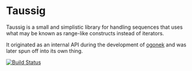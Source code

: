 # Taussig

Taussig is a small and simplistic library for handling sequences that uses what
may be known as range-like constructs instead of iterators.

It originated as an internal API during the development of [ogonek] and was
later spun off into its own thing.

[![Build Status](https://travis-ci.org/rmartinho/taussig.png?branch=master)](https://travis-ci.org/rmartinho/taussig)

 [ogonek]: http://github.com/rmartinho/ogonek
